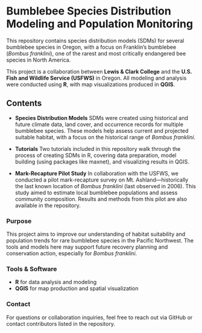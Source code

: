 # Bumblebee Species Distribution Modeling and Population Monitoring

This repository contains species distribution models (SDMs) for several bumblebee species in Oregon, with a focus on Franklin’s bumblebee (*Bombus franklini*), one of the rarest and most critically endangered bee species in North America.

This project is a collaboration between **Lewis & Clark College** and the **U.S. Fish and Wildlife Service (USFWS)** in Oregon. All modeling and analysis were conducted using **R**, with map visualizations produced in **QGIS**.

## Contents
* __Species Distribution Models__
  SDMs were created using historical and future climate data, land cover, and occurrence records for multiple bumblebee species. These models help assess current and projected suitable   habitat, with a focus on the historical range of *Bombus franklini*.

* __Tutorials__
  Two tutorials included in this repository walk through the process of creating SDMs in R, covering data preparation, model building (using packages like maxnet), and visualizing     results in QGIS.

* __Mark-Recapture Pilot Study__
  In collaboration with the USFWS, we conducted a pilot mark-recapture survey on Mt. Ashland—historically the last known location of *Bombus franklini* (last observed in 2006). This study aimed to estimate local bumblebee populations and assess community composition. Results and methods from this pilot are also available in the repository.

### Purpose
This project aims to improve our understanding of habitat suitability and population trends for rare bumblebee species in the Pacific Northwest. The tools and models here may support future recovery planning and conservation action, especially for *Bombus franklini*.

### Tools & Software
* __R__ for data analysis and modeling
* __QGIS__ for map production and spatial visualization

### Contact
For questions or collaboration inquiries, feel free to reach out via GitHub or contact contributors listed in the repository.

